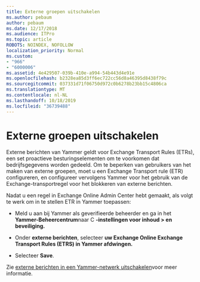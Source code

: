 ```yaml
---
title: Externe groepen uitschakelen
ms.author: pebaum
author: pebaum
ms.date: 12/17/2018
ms.audience: ITPro
ms.topic: article
ROBOTS: NOINDEX, NOFOLLOW
localization_priority: Normal
ms.custom:
- "966"
- "6000006"
ms.assetid: 4e429507-039b-410e-a994-54b443d4e91e
ms.openlocfilehash: b2328ea85d3ff6ec722cc56d8a46395d8438f79c
ms.sourcegitcommit: 037331d71f06750d972c0b6278b23bb15c4806ca
ms.translationtype: MT
ms.contentlocale: nl-NL
ms.lasthandoff: 10/18/2019
ms.locfileid: "36739488"
---
```

# <a name="how-to-disable-external-groups"></a>Externe groepen uitschakelen

Externe berichten van Yammer geldt voor Exchange Transport Rules (ETRs), een set proactieve besturingselementen om te voorkomen dat bedrijfsgegevens worden gedeeld. Om te beperken van gebruikers van het maken van externe groepen, moet u een Exchange Transport rule (ETR) configureren, en configureer vervolgens Yammer voor het gebruik van de Exchange-transportregel voor het blokkeren van externe berichten.
  
Nadat u een regel in Exchange Online Admin Center hebt gemaakt, als volgt te werk om in te stellen ETR in Yammer toepassen:
  
- Meld u aan bij Yammer als geverifieerde beheerder en ga in het **Yammer-Beheercentrum**naar C **-instellingen voor inhoud \> en beveiliging.**

- Onder **externe berichten**, selecteer **uw Exchange Online Exchange Transport Rules (ETRS) in Yammer afdwingen.**

- Selecteer **Save**.

Zie [externe berichten in een Yammer-netwerk uitschakelen](https://docs.microsoft.com/yammer/work-with-external-users/disable-external-messaging)voor meer informatie.
  